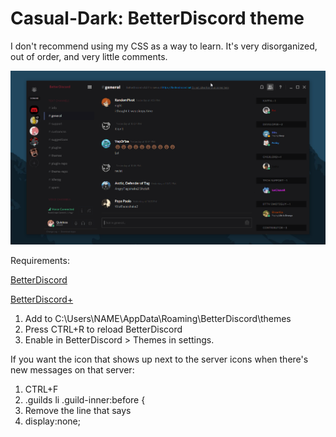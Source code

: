 # Casual-Dark: BetterDiscord theme

I don't recommend using my CSS as a way to learn. It's very disorganized, out of order, and very little comments.

![Preview](ytkdrf_2016-04-19_01-59-20.png) 

Requirements:

[BetterDiscord](https://betterdiscord.net/)

[BetterDiscord+](https://github.com/Bluscream/BetterDiscord-Plugins-and-Themes)

1. Add to C:\Users\NAME\AppData\Roaming\BetterDiscord\themes
2. Press CTRL+R to reload BetterDiscord
3. Enable in BetterDiscord > Themes in settings.

If you want the icon that shows up next to the server icons when there's new messages on that server:

1. CTRL+F
2. .guilds li .guild-inner:before {
3. Remove the line that says
4. display:none;
